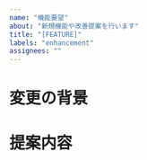 ```yaml
---
name: "機能要望"
about: "新規機能や改善提案を行います"
title: "[FEATURE]"
labels: "enhancement"
assignees: ""
---
```


# 変更の背景
<!-- なぜその機能が必要なのか、何が改善されるのか具体的に記入してください -->


# 提案内容
<!-- 実装案やデザイン案があれば記入してください -->